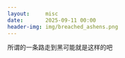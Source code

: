```yaml
---
layout:     misc
date:       2025-09-11 00:00
header-img: img/breached_ashens.png
---
```


所谓的一条路走到黑可能就是这样的吧
